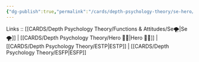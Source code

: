 ```yaml
---
{"dg-publish":true,"permalink":"/cards/depth-psychology-theory/se-hero/","created":"2023-01-04T18:17:17.942+01:00","updated":"2023-04-18T10:39:57.912+02:00"}
---
```


Links :: [[CARDS/Depth Psychology Theory/Functions & Attitudes/Se🌪️\|Se🌪️]] | [[CARDS/Depth Psychology Theory/Hero 🦸‍♂️\|Hero 🦸‍♂️]] | [[CARDS/Depth Psychology Theory/ESTP\|ESTP]] | [[CARDS/Depth Psychology Theory/ESFP\|ESFP]]
